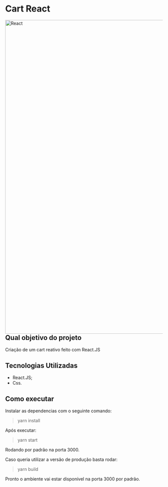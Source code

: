 # Cart React

<img align="left" alt="React" width="1000px" src="https://i.imgur.com/MlfUqlo.png" />


## Qual objetivo do projeto
Criação de um cart reativo feito com React.JS
## Tecnologias Utilizadas

* React.JS;
* Css.

##  Como executar
Instalar as dependencias com o seguinte comando: 

> yarn install

Após executar:

> yarn start

Rodando por padrão na porta 3000.

Caso queria utilizar a versão de produção basta rodar:
> yarn build

Pronto o ambiente vai estar disponível na porta 3000 por padrão.

